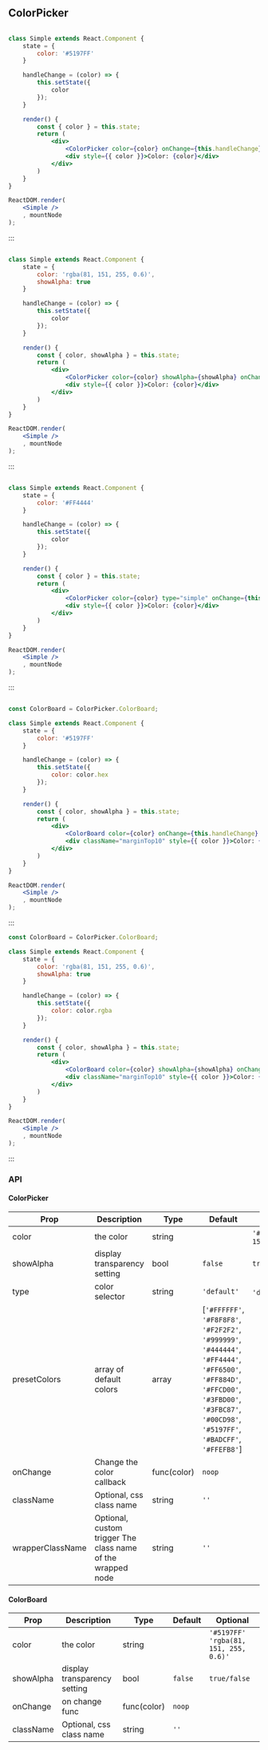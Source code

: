 ## ColorPicker

```jsx

class Simple extends React.Component {
	state = {
		color: '#5197FF'
	}

	handleChange = (color) => {
		this.setState({
			color
		});
	}

	render() {
		const { color } = this.state;
		return (
			<div>
				<ColorPicker color={color} onChange={this.handleChange} />
				<div style={{ color }}>Color: {color}</div>
			</div>
		)
	}
}

ReactDOM.render(
	<Simple />
	, mountNode
);

```
:::


```jsx

class Simple extends React.Component {
	state = {
		color: 'rgba(81, 151, 255, 0.6)',
		showAlpha: true
	}

	handleChange = (color) => {
		this.setState({
			color
		});
	}

	render() {
		const { color, showAlpha } = this.state;
		return (
			<div>
				<ColorPicker color={color} showAlpha={showAlpha} onChange={this.handleChange} />
				<div style={{ color }}>Color: {color}</div>
			</div>
		)
	}
}

ReactDOM.render(
	<Simple />
	, mountNode
);

```
:::

```jsx

class Simple extends React.Component {
	state = {
		color: '#FF4444'
	}

	handleChange = (color) => {
		this.setState({
			color
		});
	}

	render() {
		const { color } = this.state;
		return (
			<div>
				<ColorPicker color={color} type="simple" onChange={this.handleChange} />
				<div style={{ color }}>Color: {color}</div>
			</div>
		)
	}
}

ReactDOM.render(
	<Simple />
	, mountNode
);

```
:::


```jsx

const ColorBoard = ColorPicker.ColorBoard;

class Simple extends React.Component {
	state = {
		color: '#5197FF'
	}

	handleChange = (color) => {
		this.setState({
			color: color.hex
		});
	}

	render() {
		const { color, showAlpha } = this.state;
		return (
			<div>
				<ColorBoard color={color} onChange={this.handleChange} />
				<div className="marginTop10" style={{ color }}>Color: {color}</div>
			</div>
		)
	}
}

ReactDOM.render(
	<Simple />
	, mountNode
);

```
:::

```jsx
const ColorBoard = ColorPicker.ColorBoard;

class Simple extends React.Component {
	state = {
		color: 'rgba(81, 151, 255, 0.6)',
		showAlpha: true
	}

	handleChange = (color) => {
		this.setState({
			color: color.rgba
		});
	}

	render() {
		const { color, showAlpha } = this.state;
		return (
			<div>
				<ColorBoard color={color} showAlpha={showAlpha} onChange={this.handleChange} />
				<div className="marginTop10" style={{ color }}>Color: {color}</div>
			</div>
		)
	}
}

ReactDOM.render(
	<Simple />
	, mountNode
);

```
:::

### API

#### ColorPicker

| Prop            | Description               | Type                |  Default   | Optional |
| ------------- | ------------------- | ------------------- | ----------- | --------- |
| color         | the color      | string              |          |   `'#5197FF'`  `'rgba(81, 151, 255, 0.6)'`  |
| showAlpha     | display transparency setting    | bool                | `false`  |   `true/false`     |
| type          | color selector       | string              | `'default'`   |   `'default'`、`'simple'`      |
| presetColors  | array of default colors  | array | [`'#FFFFFF'`, `'#F8F8F8'`, `'#F2F2F2'`, `'#999999'`, `'#444444'`, `'#FF4444'`, `'#FF6500'`, `'#FF884D'`, `'#FFCD00'`, `'#3FBD00'`, `'#3FBC87'`, `'#00CD98'`, `'#5197FF'`, `'#BADCFF'`, `'#FFEFB8'`] |         |
| onChange      | Change the color callback    | func(color)         | `noop`   |         |
| className     | Optional, css class name     | string              | `''`     |         |
| wrapperClassName | Optional, custom trigger The class name of the wrapped node | string | `''`    |         |

#### ColorBoard

| Prop            | Description               | Type                |  Default   | Optional |
| ------------- | ------------------- | ------------------- | ----------- | --------- |
| color         | the color      | string              |          |   `'#5197FF'`   `'rgba(81, 151, 255, 0.6)'`  |
| showAlpha     | display transparency setting    | bool                | `false`  |   `true/false`     |
| onChange      | on change func    | func(color)         | `noop`   |         |
| className     | Optional, css class name    | string              | `''`     |         |

<style>
	.marginTop10 {
		margin-top: 10px;
	}
</style>

